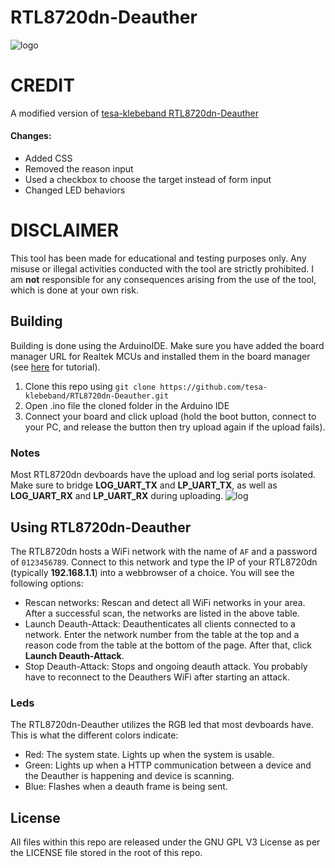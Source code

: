 # RTL8720dn-Deauther
![logo](https://github.com/user-attachments/assets/ab8ebf84-eee2-4298-8975-2e8dad13c1b3)

# CREDIT
A modified version of [tesa-klebeband RTL8720dn-Deauther](https://github.com/tesa-klebeband/RTL8720dn-Deauther)

#### Changes:
- Added CSS
- Removed the reason input
- Used a checkbox to choose the target instead of form input
- Changed LED behaviors

# DISCLAIMER
This tool has been made for educational and testing purposes only. Any misuse or illegal activities conducted with the tool are strictly prohibited. I am **not** responsible for any consequences arising from the use of the tool, which is done at your own risk.
## Building
Building is done using the ArduinoIDE. Make sure you have added the board manager URL for Realtek MCUs and installed them in the board manager (see [here](https://www.amebaiot.com/en/amebad-bw16-arduino-getting-started/) for tutorial).
1) Clone this repo using `git clone https://github.com/tesa-klebeband/RTL8720dn-Deauther.git`
2) Open .ino file the cloned folder in the Arduino IDE
3) Connect your board and click upload (hold the boot button, connect to your PC, and release the button then try upload again if the upload fails).
### Notes
Most RTL8720dn devboards have the upload and log serial ports isolated. Make sure to bridge **LOG_UART_TX** and **LP_UART_TX**, as well as **LOG_UART_RX** and **LP_UART_RX** during uploading.
![log](https://i.imgur.com/kcUu1Gn.png)
## Using RTL8720dn-Deauther
The RTL8720dn hosts a WiFi network with the name of `AF` and a password of `0123456789`. Connect to this network and type the IP of your RTL8720dn (typically **192.168.1.1**) into a webbrowser of a choice. You will see the following options:
* Rescan networks: Rescan and detect all WiFi networks in your area. After a successful scan, the networks are listed in the above table.
* Launch Deauth-Attack: Deauthenticates all clients connected to a network. Enter the network number from the table at the top and a reason code from the table at the bottom of the page. After that, click **Launch Deauth-Attack**.
* Stop Deauth-Attack: Stops and ongoing deauth attack. You probably have to reconnect to the Deauthers WiFi after starting an attack.
### Leds
The RTL8720dn-Deauther utilizes the RGB led that most devboards have. This is what the different colors indicate:
* Red: The system state. Lights up when the system is usable.
* Green: Lights up when a HTTP communication between a device and the Deauther is happening and device is scanning.
* Blue: Flashes when a deauth frame is being sent.
## License
All files within this repo are released under the GNU GPL V3 License as per the LICENSE file stored in the root of this repo.
